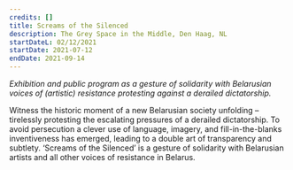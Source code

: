 ```yaml
---
credits: []
title: Screams of the Silenced
description: The Grey Space in the Middle, Den Haag, NL
startDateL: 02/12/2021
startDate: 2021-07-12
endDate: 2021-09-14
---
```


*Exhibition and public program as a gesture of solidarity with Belarusian voices of (artistic) resistance protesting against a derailed dictatorship.*

Witness the historic moment of a new Belarusian society unfolding – tirelessly protesting the escalating pressures of a derailed dictatorship. To avoid persecution a clever use of language, imagery, and fill-in-the-blanks inventiveness has emerged, leading to a double art of transparency and subtlety. ‘Screams of the Silenced’ is a gesture of solidarity with Belarusian artists and all other voices of resistance in Belarus.
